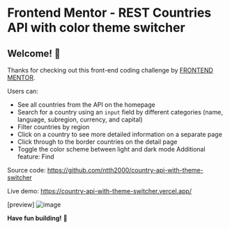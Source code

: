 # Frontend Mentor - REST Countries API with color theme switcher

## Welcome! 👋

Thanks for checking out this front-end coding challenge by [FRONTEND MENTOR](https://www.frontendmentor.io/challenges/rest-countries-api-with-color-theme-switcher-5cacc469fec04111f7b848ca/).

Users can:
- See all countries from the API on the homepage
- Search for a country using an `input` field by different categories (name, language, subregion, currency, and capital)
- Filter countries by region
- Click on a country to see more detailed information on a separate page
- Click through to the border countries on the detail page
- Toggle the color scheme between light and dark mode
Additional feature: Find 

Source code: https://github.com/ntth2000/country-api-with-theme-switcher

Live demo: https://country-api-with-theme-switcher.vercel.app/

[preview]
![image](https://user-images.githubusercontent.com/57576629/178309284-faaa87d0-6af9-44d6-8683-ab0875428573.png)

**Have fun building!** 🚀
